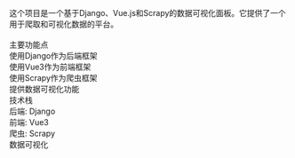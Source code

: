 这个项目是一个基于Django、Vue.js和Scrapy的数据可视化面板。它提供了一个用于爬取和可视化数据的平台。<br>
<br>
主要功能点<br>
使用Django作为后端框架<br>
使用Vue3作为前端框架<br>
使用Scrapy作为爬虫框架<br>
提供数据可视化功能<br>
技术栈<br>
后端: Django<br>
前端: Vue3<br>
爬虫: Scrapy<br>
数据可视化<br>

